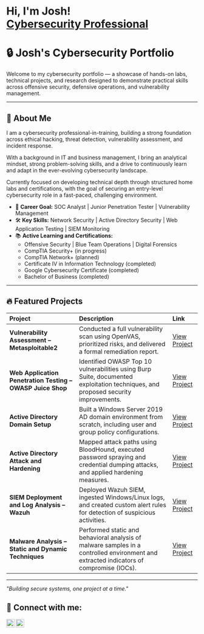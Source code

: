 <h1>Hi, I'm Josh! <br/><a href="https://www.linkedin.com/in/joshuarobel/">Cybersecurity Professional</a>

# 🔒 Josh's Cybersecurity Portfolio

Welcome to my cybersecurity portfolio — a showcase of hands-on labs, technical projects, and research designed to demonstrate practical skills across offensive security, defensive operations, and vulnerability management.

---

## 🧠 About Me
I am a cybersecurity professional-in-training, building a strong foundation across ethical hacking, threat detection, vulnerability assessment, and incident response.

With a background in IT and business management, I bring an analytical mindset, strong problem-solving skills, and a drive to continuously learn and adapt in the ever-evolving cybersecurity landscape.

Currently focused on developing technical depth through structured home labs and certifications, with the goal of securing an entry-level cybersecurity role in a fast-paced, challenging environment.

- 🎯 **Career Goal:** SOC Analyst | Junior Penetration Tester | Vulnerability Management
- 🛠 **Key Skills:** Network Security | Active Directory Security | Web Application Testing | SIEM Monitoring
- 📚 **Active Learning and Certifications:**  
  - Offensive Security | Blue Team Operations | Digital Forensics  
  - CompTIA Security+ (in progress)  
  - CompTIA Network+ (planned)  
  - Certificate IV in Information Technology (completed)  
  - Google Cybersecurity Certificate (completed)  
  - Bachelor of Business (completed)

---

## 🔥 Featured Projects

| Project | Description | Link |
|:---|:---|:---|
| **Vulnerability Assessment – Metasploitable2** | Conducted a full vulnerability scan using OpenVAS, prioritized risks, and delivered a formal remediation report. | [View Project](https://github.com/yourname/vuln-scan-metasploitable) |
| **Web Application Penetration Testing – OWASP Juice Shop** | Identified OWASP Top 10 vulnerabilities using Burp Suite, documented exploitation techniques, and proposed security improvements. | [View Project](https://github.com/yourname/owasp-juice-shop-pen-test) |
| **Active Directory Domain Setup** | Built a Windows Server 2019 AD domain environment from scratch, including user and group policy configurations. | [View Project](https://github.com/yourname/active-directory-lab) |
| **Active Directory Attack and Hardening** | Mapped attack paths using BloodHound, executed password spraying and credential dumping attacks, and applied hardening measures. | [View Project](https://github.com/yourname/ad-attack-defense-lab) |
| **SIEM Deployment and Log Analysis – Wazuh** | Deployed Wazuh SIEM, ingested Windows/Linux logs, and created custom alert rules for detection of suspicious activities. | [View Project](https://github.com/yourname/siem-log-analysis) |
| **Malware Analysis – Static and Dynamic Techniques** | Performed static and behavioral analysis of malware samples in a controlled environment and extracted indicators of compromise (IOCs). | [View Project](https://github.com/yourname/malware-analysis-lab) |

---

_"Building secure systems, one project at a time."_

<h2> 🤳 Connect with me:</h2>

[<img align="left" alt="Joshuarobel | LinkedIn" width="22px" src="https://cdn.jsdelivr.net/npm/simple-icons@v3/icons/linkedin.svg" />][linkedin]
[<img align="left" alt="Joshuarobel| Instagram" width="22px" src="https://cdn.jsdelivr.net/npm/simple-icons@v3/icons/instagram.svg" />][instagram]

[instagram]: https://www.instagram.com/joshuarobel/
[linkedin]: https://linkedin.com/in/joshuarobel

